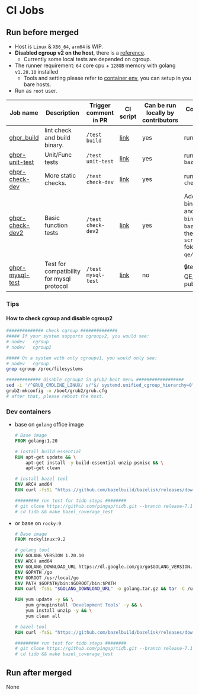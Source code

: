 CI Jobs
===

## Run before merged

- Host is `Linux` & `X86_64`, `arm64` is WIP.
- **Disabled cgroup v2 on the host**, there is a [reference](#how-to-check-cgroup-and-disable-cgroup2).
  - Currently some local tests are depended on cgroup.
- The runner requirement: `64` core cpu + `128GB` memory with golang `v1.20.10` installed
  - Tools and setting please refer to [container env](#dev-containers), you can setup in you bare hosts.
- Run as `root` user.

| Job name                                                                 | Description                               | Trigger comment in PR | CI script                                                          | Can be run locally by contributors | Core Instructions to run locally                                                                                                                                                                                                                                                                    |
| ------------------------------------------------------------------------ | ----------------------------------------- | --------------------- | ------------------------------------------------------------------ | ---------------------------------- | --------------------------------------------------------------------------------------------------------------------------------------------------------------------------------------------------------------------------------------------------------------------------------------------------- |
| [ghpr_build](/jobs/pingcap/tidb/release-7.1/ghpr_build.groovy)           | lint check and build binary.              | `/test build`         | [link](/pipelines/pingcap/tidb/release-7.1/ghpr_build.groovy)      | yes                                | run `make bazel_build`                                                                                                                                                                                                                                                                              |
| [ghpr-unit-test](/jobs/pingcap/tidb/release-7.1/ghpr_unit_test.groovy)   | Unit/Func tests                           | `/test unit-test`     | [link](/pipelines/pingcap/tidb/release-7.1/ghpr_unit_test.groovy)  | yes                                | run `make bazel_coverage_test`                                                                                                                                                                                                                                                                      | yes |
| [ghpr-check-dev](/jobs/pingcap/tidb/release-7.1/ghpr_check.groovy)       | More static checks.                       | `/test check-dev`     | [link](/pipelines/pingcap/tidb/release-7.1/ghpr_check.groovy)      | yes                                | run `make gogenerate check explaintest`                                                                                                                                                                                                                                                             |
| [ghpr-check-dev2](/jobs/pingcap/tidb/release-7.1/ghpr_check2.groovy)     | Basic function tests                      | `/test check-dev2`    | [link](/pipelines/pingcap/tidb/release-7.1/ghpr_check2.groovy)     | yes                                | Add component binaries `tikv-server` and `pd-server` to the `bin/` dir after `make bazel_build`, then run the scripts in `scripts/pingcap/tidb` folder of  `pingcap-qe/ci` repo, [detail](https://github.com/PingCAP-QE/ci/blob/main/pipelines/pingcap/tidb/release-7.1/ghpr_check2.groovy#L79-L86) |
| [ghpr-mysql-test](/jobs/pingcap/tidb/release-7.1/ghpr_mysql_test.groovy) | Test for compatibility for mysql protocol | `/test mysql-test`    | [link](/pipelines/pingcap/tidb/release-7.1/ghpr_mysql_test.groovy) | no                                 | 🔒test repo(PingCAP-QE/tidb-test) not public                                                                                                                                                                                                                                                            |


### Tips

#### How to check cgroup and disable cgroup2

```bash
############## check cgroup ##############
##### If your system supports cgroupv2, you would see:
# nodev   cgroup
# nodev   cgroup2

##### On a system with only cgroupv1, you would only see:
# nodev   cgroup
grep cgroup /proc/filesystems

############# disable cgroup2 in grub2 boot menu ##################
sed -i '/^GRUB_CMDLINE_LINUX/ s/"$/ systemd.unified_cgroup_hierarchy=0"/' /etc/default/grub
grub2-mkconfig -o /boot/grub2/grub.cfg
# after that, please reboot the host.
```

### Dev containers

- base on `golang` office image
    ```Dockerfile
    # Base image
    FROM golang:1.20

    # install build essential
    RUN apt-get update && \
        apt-get install -y build-essential unzip psmisc && \
        apt-get clean

    # install bazel tool
    ENV ARCH amd64
    RUN curl -fsSL "https://github.com/bazelbuild/bazelisk/releases/download/v1.16.0/bazelisk-linux-${ARCH}" -o /usr/local/bin/bazel && chmod +x /usr/local/bin/bazel

    ######### run test for tidb steps ########
    # git clone https://github.com/pingap/tidb.git --branch release-7.1
    # cd tidb && make bazel_coverage_test
    ```
- or base on `rocky:9`
    ```Dockerfile
    # Base image
    FROM rockylinux:9.2

    # golang tool
    ENV GOLANG_VERSION 1.20.10
    ENV ARCH amd64
    ENV GOLANG_DOWNLOAD_URL https://dl.google.com/go/go$GOLANG_VERSION.linux-$ARCH.tar.gz
    ENV GOPATH /go
    ENV GOROOT /usr/local/go
    ENV PATH $GOPATH/bin:$GOROOT/bin:$PATH
    RUN curl -fsSL "$GOLANG_DOWNLOAD_URL" -o golang.tar.gz && tar -C /usr/local -xzf golang.tar.gz && rm golang.tar.gz

    RUN yum update -y && \
        yum groupinstall 'Development Tools' -y && \
        yum install unzip -y && \
        yum clean all

    # bazel tool
    RUN curl -fsSL "https://github.com/bazelbuild/bazelisk/releases/download/v1.16.0/bazelisk-linux-${ARCH}" -o /usr/local/bin/bazel && chmod +x /usr/local/bin/bazel

    ######### run test for tidb steps ########
    # git clone https://github.com/pingap/tidb.git --branch release-7.1
    # cd tidb && make bazel_coverage_test
    ```

## Run after merged

None
